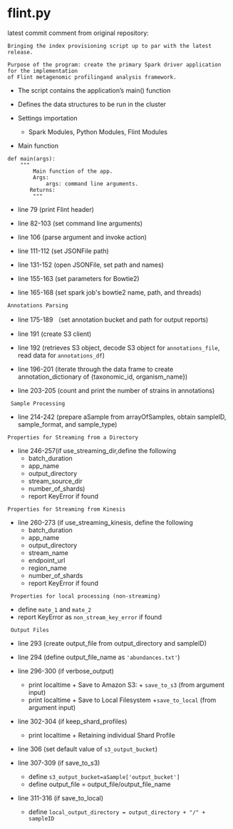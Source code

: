 # flint.py

latest commit comment from original repository:
```
Bringing the index provisioning script up to par with the latest release.

Purpose of the program: create the primary Spark driver application for the implementation 
of Flint metagenomic profilingand analysis framework.

```

- The script contains the application’s main() function
- Defines the data structures to be run in the cluster

- Settings importation
    - Spark Modules, Python Modules, Flint Modules
    
- Main function
```
def main(args): 
    """
        Main function of the app.
        Args:
            args: command line arguments.
       Returns:
        """
```
- line 79 (print Flint header)

- line 82-103 (set command line arguments)

- line 106 (parse argument and invoke action)

- line 111-112 (set JSONFile path)
- line 131-152 (open JSONFile, set path and names)

- line 155-163 (set parameters for Bowtie2)

- line 165-168 (set spark job's bowtie2 name, path, and threads)

`Annotations Parsing`

- line 175-189 （set annotation bucket and path for output reports)

- line 191 (create S3 client)

- line 192 (retrieves S3 object, decode S3 object for `annotations_file`, read data for `annotations_df`)

- line 196-201 (iterate through the data frame to create annotation_dictionary of {taxonomic_id, organism_name})

- line 203-205 (count and print the number of strains in annotations)

``` Sample Processing```

- line 214-242 (prepare aSample from arrayOfSamples, obtain sampleID, sample_format, and sample_type)

``` Properties for Streaming from a Directory ```

- line 246-257(if use_streaming_dir,define the following 
    - batch_duration
    - app_name
    - output_directory
    - stream_source_dir
    - number_of_shards)
    - report KeyError if found
    
``` Properties for Streaming from Kinesis ```

- line 260-273 (if use_streaming_kinesis, define the following
    - batch_duration
    - app_name
    - output_directory
    - stream_name
    - endpoint_url
    - region_name
    - number_of_shards
    - report KeyError if found
    
``` Properties for local processing (non-streaming)```
- define `mate_1` and `mate_2`
- report KeyError as `non_stream_key_error` if found


``` Output Files```
- line 293 (create output_file from output_directory and sampleID)
- line 294 (define output_file_name as `'abundances.txt'`)

- line 296-300 (if verbose_output)
    - print localtime + Save to Amazon S3: + `save_to_s3` (from argument input)
    - print localtime + Save to Local Filesystem +`save_to_local` (from argument input)
    
- line 302-304 (if keep_shard_profiles)
    - print localtime + Retaining individual Shard Profile

- line 306 (set default value of `s3_output_bucket`)

- line 307-309 (if save_to_s3)
    - define `s3_output_bucket=aSample['output_bucket']`
    - define output_file = output_file/output_file_name
    
 - line 311-316 (if save_to_local)
    - define `local_output_directory = output_directory + "/" + sampleID`

